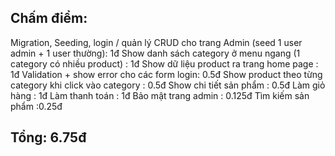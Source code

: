 ## Chấm điểm:

Migration, Seeding, login / quản lý  CRUD cho trang Admin (seed 1 user admin + 1 user thường): 1đ
Show danh sách category ở menu ngang (1 category có nhiều product) : 1đ
Show dữ liệu product ra trang home page : 1đ
Validation + show error cho các form login: 0.5đ
Show product theo từng category khi click vào category : 0.5đ
Show chi tiết sản phẩm : 0.5đ
Làm giỏ hàng : 1đ
Làm thanh toán : 1đ
Bảo mật trang admin : 0.125đ
Tìm kiếm sản phẩm :0.25đ

## Tổng: 6.75đ
